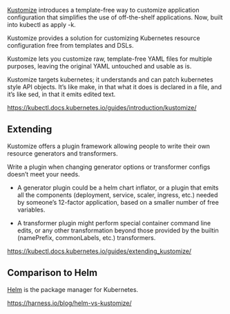 

[Kustomize](https://kustomize.io/) introduces a template-free way to customize application configuration that simplifies the use of off-the-shelf applications. Now, built into kubectl as apply -k.


Kustomize provides a solution for customizing Kubernetes resource configuration free from templates and DSLs.

Kustomize lets you customize raw, template-free YAML files for multiple purposes, leaving the original YAML untouched and usable as is.

Kustomize targets kubernetes; it understands and can patch kubernetes style API objects. It’s like make, in that what it does is declared in a file, and it’s like sed, in that it emits edited text.

https://kubectl.docs.kubernetes.io/guides/introduction/kustomize/

## Extending

Kustomize offers a plugin framework allowing people to write their own resource generators and transformers.

Write a plugin when changing generator options or transformer configs doesn’t meet your needs.

- A generator plugin could be a helm chart inflator, or a plugin that emits all the components (deployment, service, scaler, ingress, etc.) needed by someone’s 12-factor application, based on a smaller number of free variables.

- A transformer plugin might perform special container command line edits, or any other transformation beyond those provided by the builtin (namePrefix, commonLabels, etc.) transformers.

https://kubectl.docs.kubernetes.io/guides/extending_kustomize/


## Comparison to Helm

[Helm](Helm) is the package manager for Kubernetes.

https://harness.io/blog/helm-vs-kustomize/